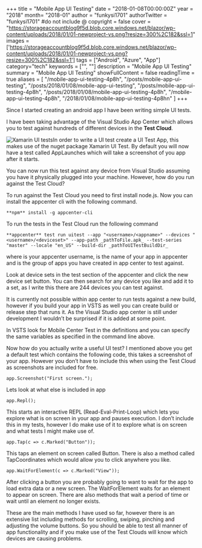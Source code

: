 +++
title = "Mobile App UI Testing"
date = "2018-01-08T00:00:00Z"
year = "2018"
month= "2018-01"
author = "funkysi1701"
authorTwitter = "funkysi1701" #do not include @
copyright = false
cover = "https://storageaccountblog9f5d.blob.core.windows.net/blazor/wp-content/uploads/2018/01/01-newproject-vs.png?resize=300%2C182&ssl=1"
images = ['https://storageaccountblog9f5d.blob.core.windows.net/blazor/wp-content/uploads/2018/01/01-newproject-vs.png?resize=300%2C182&ssl=1']
tags = ["Android", "Azure", "App"]
category="tech"
keywords = ["", ""]
description = "Mobile App UI Testing"
summary = "Mobile App UI Testing"
showFullContent = false
readingTime = true
aliases = [
    "/mobile-app-ui-testing-4p8h",
    "/posts/mobile-app-ui-testing",
    "/posts/2018/01/08/mobile-app-ui-testing",
    "/posts/mobile-app-ui-testing-4p8h",
    "/posts/2018/01/08/mobile-app-ui-testing-4p8h",
    "/mobile-app-ui-testing-4p8h",
    "/2018/01/08/mobile-app-ui-testing-4p8hn"
]
+++

Since I started creating an android app I have been writing simple UI tests.

I have been taking advantage of the Visual Studio App Center which allows you to test against hundreds of different devices in the **Test Cloud**.  
  
 ![Xamarin UI tests](https://storageaccountblog9f5d.blob.core.windows.net/blazor/wp-content/uploads/2018/01/01-newproject-vs.png?resize=300%2C182&ssl=1)In order to write a UI test create a UI Test App, this makes use of the nuget package Xamarin UI Test. By default you will now have a test called AppLaunches which will take a screenshot of you app after it starts.

You can now run this test against any device from Visual Studio assuming you have it physically plugged into your machine. However, how do you run against the Test Cloud?

To run against the Test Cloud you need to first install node.js. Now you can install the appcenter cli with the following command.

```
**npm** install -g appcenter-cli
```

To run the tests in the Test Cloud run the following command

```
**appcenter** test run uitest --app "<username>/<appname>" --devices "<username>/<deviceset>" --app-path _pathToFile.apk_ --test-series "master" --locale "en_US" --build-dir _pathToUITestBuildDir_
```

where <username> is your appcenter username, is the name of your app in appcenter and is the group of apps you have created in app center to test against.

Look at device sets in the test section of the appcenter and click the new device set button. You can then search for any device you like and add it to a set, as I write this there are 244 devices you can test against.

It is currently not possible within app center to run tests against a new build, however if you build your app in VSTS as well you can create build or release step that runs it. As the Visual Studio app center is still under development I wouldn’t be surprised if it is added at some point.

In VSTS look for Mobile Center Test in the definitions and you can specify the same variables as specified in the command line above.

Now how do you actually write a useful UI test? I mentioned above you get a default test which contains the following code, this takes a screenshot of your app. However you don’t have to include this when using the Test Cloud as screenshots are included for free.

```
app.Screenshot("First screen.");
```

Lets look at what else is included in app

```
app.Repl();
```

This starts an interactive REPL (Read-Eval-Print-Loop) which lets you explore what is on screen in your app and pauses execution. I don’t include this in my tests, however I do make use of it to explore what is on screen and what tests I might make use of.

```
app.Tap(c => c.Marked("Button"));
```

This taps an element on screen called Button. There is also a method called TapCoordinates which would allow you to click anywhere you like.

```
app.WaitForElement(c => c.Marked("View"));
```

After clicking a button you are probably going to want to wait for the app to load extra data or a new screen. The WaitForElement waits for an element to appear on screen. There are also methods that wait a period of time or wait until an element no longer exists.

These are the main methods I have used so far, however there is an extensive list including methods for scrolling, swiping, pinching and adjusting the volume buttons. So  you should be able to test all manner of app functionality and if you make use of the Test Clouds will know which devices are causing problems.
